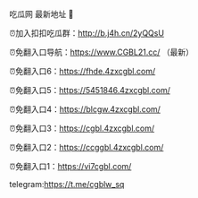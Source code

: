 吃瓜网 最新地址 👋 

⏰加入扣扣吃瓜群：http://b.j4h.cn/2yQQsU

⏰免翻入口导航：https://www.CGBL21.cc/  （最新）

⏰免翻入口6：https://fhde.4zxcgbl.com/

⏰免翻入口5：https://5451846.4zxcgbl.com/

⏰免翻入口4：https://blcgw.4zxcgbl.com/

⏰免翻入口3：https://cgbl.4zxcgbl.com/

⏰免翻入口2：https://ccggbl.4zxcgbl.com/

⏰免翻入口1：https://vi7cgbl.com/

telegram:https://t.me/cgblw_sq


